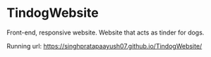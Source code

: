 # TindogWebsite
Front-end, responsive website. Website that acts as tinder for dogs.



Running url: https://singhpratapaayush07.github.io/TindogWebsite/
